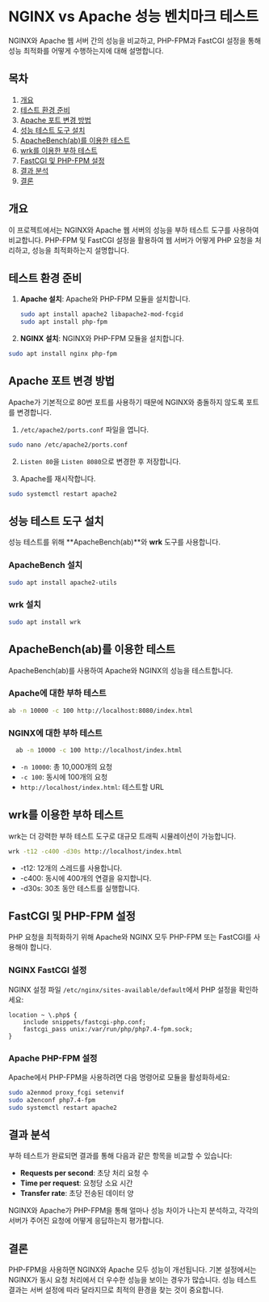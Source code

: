 # NGINX vs Apache 성능 벤치마크 테스트

NGINX와 Apache 웹 서버 간의 성능을 비교하고, PHP-FPM과 FastCGI 설정을 통해 성능 최적화를 어떻게 수행하는지에 대해 설명합니다.

## 목차
1. [개요](#개요)
2. [테스트 환경 준비](#테스트-환경-준비)
3. [Apache 포트 변경 방법](#apache-포트-변경-방법)
4. [성능 테스트 도구 설치](#성능-테스트-도구-설치)
5. [ApacheBench(ab)를 이용한 테스트](#apachebenchab를-이용한-테스트)
6. [wrk를 이용한 부하 테스트](#wrk를-이용한-부하-테스트)
7. [FastCGI 및 PHP-FPM 설정](#fastcgi-및-php-fpm-설정)
8. [결과 분석](#결과-분석)
9. [결론](#결론)

## 개요
이 프로젝트에서는 NGINX와 Apache 웹 서버의 성능을 부하 테스트 도구를 사용하여 비교합니다. PHP-FPM 및 FastCGI 설정을 활용하여 웹 서버가 어떻게 PHP 요청을 처리하고, 성능을 최적화하는지 설명합니다.

## 테스트 환경 준비
1. **Apache 설치**: Apache와 PHP-FPM 모듈을 설치합니다.
   ```bash
   sudo apt install apache2 libapache2-mod-fcgid
   sudo apt install php-fpm

2. **NGINX 설치**: NGINX와 PHP-FPM 모듈을 설치합니다.
  ```bash
  sudo apt install nginx php-fpm
  ```
## Apache 포트 변경 방법
  Apache가 기본적으로 80번 포트를 사용하기 때문에 NGINX와 충돌하지 않도록 포트를 변경합니다.
1. `/etc/apache2/ports.conf` 파일을 엽니다.
  ```bash
  sudo nano /etc/apache2/ports.conf
  ```
2. `Listen 80`을 `Listen 8080`으로 변경한 후 저장합니다.

3. Apache를 재시작합니다.

  ```bash
  sudo systemctl restart apache2
  ```
## 성능 테스트 도구 설치
성능 테스트를 위해 **ApacheBench(ab)**와 **wrk** 도구를 사용합니다.

### ApacheBench 설치
  ```bash
  sudo apt install apache2-utils
  ```
### wrk 설치
  ```bash
  sudo apt install wrk
  ```
## ApacheBench(ab)를 이용한 테스트
ApacheBench(ab)를 사용하여 Apache와 NGINX의 성능을 테스트합니다.

### Apache에 대한 부하 테스트
  ```bash
  ab -n 10000 -c 100 http://localhost:8080/index.html
  ```
### NGINX에 대한 부하 테스트
```bash
  ab -n 10000 -c 100 http://localhost/index.html
```
- `-n 10000`: 총 10,000개의 요청
- `-c 100`: 동시에 100개의 요청
- `http://localhost/index.html`: 테스트할 URL

## wrk를 이용한 부하 테스트
wrk는 더 강력한 부하 테스트 도구로 대규모 트래픽 시뮬레이션이 가능합니다.

  ```bash
  wrk -t12 -c400 -d30s http://localhost/index.html
  ```
- -t12: 12개의 스레드를 사용합니다.
- -c400: 동시에 400개의 연결을 유지합니다.
- -d30s: 30초 동안 테스트를 실행합니다.

## FastCGI 및 PHP-FPM 설정
PHP 요청을 최적화하기 위해 Apache와 NGINX 모두 PHP-FPM 또는 FastCGI를 사용해야 합니다.

### NGINX FastCGI 설정
NGINX 설정 파일 `/etc/nginx/sites-available/default`에서 PHP 설정을 확인하세요:

  ```nginx
  location ~ \.php$ {
      include snippets/fastcgi-php.conf;
      fastcgi_pass unix:/var/run/php/php7.4-fpm.sock;
  }
  ```

### Apache PHP-FPM 설정
Apache에서 PHP-FPM을 사용하려면 다음 명령어로 모듈을 활성화하세요:

  ```bash
  sudo a2enmod proxy_fcgi setenvif
  sudo a2enconf php7.4-fpm
  sudo systemctl restart apache2
  ```

## 결과 분석
부하 테스트가 완료되면 결과를 통해 다음과 같은 항목을 비교할 수 있습니다:

- **Requests per second**: 초당 처리 요청 수
- **Time per request**: 요청당 소요 시간
- **Transfer rate**: 초당 전송된 데이터 양

NGINX와 Apache가 PHP-FPM을 통해 얼마나 성능 차이가 나는지 분석하고, 각각의 서버가 주어진 요청에 어떻게 응답하는지 평가합니다.

## 결론
PHP-FPM을 사용하면 NGINX와 Apache 모두 성능이 개선됩니다.
기본 설정에서는 NGINX가 동시 요청 처리에서 더 우수한 성능을 보이는 경우가 많습니다.
성능 테스트 결과는 서버 설정에 따라 달라지므로 최적의 환경을 찾는 것이 중요합니다.
